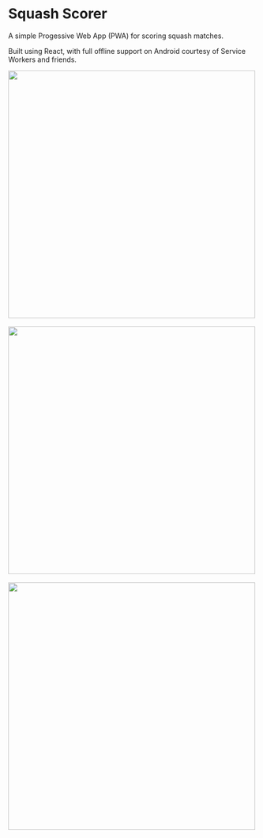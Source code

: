 # Squash Scorer
A simple Progessive Web App (PWA) for scoring squash matches.

Built using React, with full offline support on Android courtesy of Service Workers and friends.

<img src='https://infinit.io/_/Ges9Tr9.png' height='500' />
&nbsp;&nbsp;&nbsp;&nbsp;&nbsp;&nbsp;
<img src='https://infinit.io/_/DgbTUsW.png' height='500' />
&nbsp;&nbsp;&nbsp;&nbsp;&nbsp;&nbsp;
<img src='https://infinit.io/_/kX43Acc.png' height='500' />
